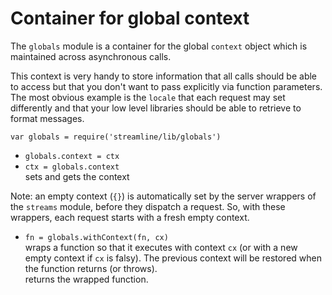 
# Container for global context

The `globals` module is a container for the global `context` object which is maintained across
asynchronous calls.

This context is very handy to store information that all calls should be able to access
but that you don't want to pass explicitly via function parameters. The most obvious example is
the `locale` that each request may set differently and that your low level libraries should
be able to retrieve to format messages.

`var globals = require('streamline/lib/globals')`

* `globals.context = ctx`
* `ctx = globals.context`  
  sets and gets the context

Note: an empty context (`{}`) is automatically set by the server wrappers of the `streams` module,
before they dispatch a request. So, with these wrappers, each request starts with a fresh empty context.

* `fn = globals.withContext(fn, cx)`  
  wraps a function so that it executes with context `cx` (or with a new empty context if `cx` is falsy).
  The previous context will be restored when the function returns (or throws).  
  returns the wrapped function.
